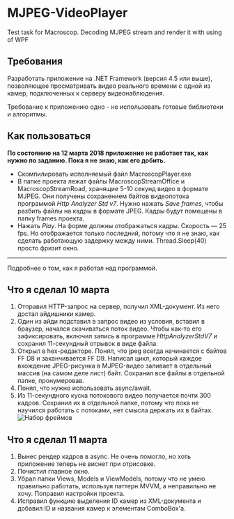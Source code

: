 # MJPEG-VideoPlayer
Test task for Macroscop. Decoding MJPEG stream and render it with using of WPF

## Требования

Разработать приложение на .NET Framework (версия 4.5 или выше), позволяющее просматривать видео реального времени с одной из камер, подключенных к серверу видеонаблюдения.

Требование к приложению одно - не использовать готовые библиотеки и алгоритмы.

## Как пользоваться

**По состоянию на 12 марта 2018 приложение не работает так, как нужно по заданию. Пока я не знаю, как его добить.**

* Скомпилировать исполняемый файл MacroscopPlayer.exe
* В папке проекта лежат файлы MacroscopStreamOffice и MacroscopStreamRoad, хранящие 5-10 секунд видео в формате MJPEG. Они получены сохранением байтов видеопотока программой *Http Analyzer Std v7*. Нужно нажать *Save frames*, чтобы разбить файлы на кадры в формате JPEG. Кадры будут помещены в папку frames проекта.
* Нажать *Play*. На форме должны отображаться кадры. Скорость — 25 fps. Но отображается только последний, потому что я не знаю, как сделать работающую задержку между ними. Thread.Sleep(40) просто фризит окно.

---

Подробнее о том, как я работал над программой.

## Что я сделал 10 марта

1. Отправил HTTP-запрос на сервер, получил XML-документ. Из него достал айдишники камер.
2. Один из айди подставил в запрос видео из условия, вставил в браузер, начался скачиваться поток видео. Чтобы как-то его зафиксировать, включил запись в программе *HttpAnalyzerStdV7* и сохранил 11-секундный отрывок в виде файла.
3. Открыл в hex-редакторе. Понял, что jpeg всегда начинается с байтов FF D8 и заканчивается FF D9. Написал цикл, который каждое вхождение JPEG-рисунка в MJPEG-видео заливает в отдельный массив (на самом деле лист) байт. Сохранил все файлы в отдельной папке, пронумеровав.
4. Понял, что нужно использовать async/await.
5. Из 11-секундного куска потокового видео получается почти 300 кадров. Сохранил их в отдельной папке, потому что пока не научился работать с потоками, нет смысла держать их в байтах. 
![Набор фреймов](https://pp.userapi.com/c834200/v834200182/e4332/6GvKOtDFiw0.jpg "Набор фреймов") 

## Что я сделал 11 марта
1. Вынес рендер кадров в async. Не очень помогло, но хоть приложение теперь не виснет при отрисовке.
2. Почистил главное окно.
3. Убрал папки Views, Models и ViewModels, потому что не умею правильно работать, используя паттерн MVVM, а неправильно не хочу. Поправил настройки проекта.
4. Исправил функцию выделения ID камер из XML-документа и добавил ID и названия камер к элементам ComboBox'а.
